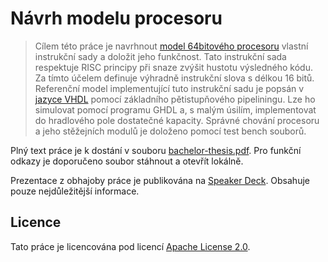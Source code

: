 # Návrh modelu procesoru

> Cílem této práce je navrhnout [model 64bitového procesoru](https://github.com/dominiksalvet/risc63) vlastní instrukční sady a doložit jeho funkčnost. Tato instrukční sada respektuje RISC principy při snaze zvýšit hustotu výsledného kódu. Za tímto účelem definuje výhradně instrukční slova s délkou 16 bitů. Referenční model implementující tuto instrukční sadu je popsán v [jazyce VHDL](https://github.com/dominiksalvet/uvod_do_vhdl) pomocí základního pětistupňového pipeliningu. Lze ho simulovat pomocí programu GHDL a, s malým úsilím, implementovat do hradlového pole dostatečné kapacity. Správné chování procesoru a jeho stěžejních modulů je doloženo pomocí test bench souborů.

Plný text práce je k dostání v souboru [bachelor-thesis.pdf](bachelor-thesis.pdf). Pro funkční odkazy je doporučeno soubor stáhnout a otevřít lokálně.

Prezentace z obhajoby práce je publikována na [Speaker Deck](https://speakerdeck.com/dominiksalvet/navrh-modelu-procesoru). Obsahuje pouze nejdůležitější informace.

## Licence

Tato práce je licencována pod licencí [Apache License 2.0](license).
